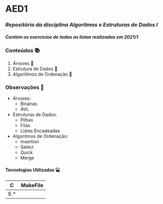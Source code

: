 # AED1
### _Repositório da disciplina Algoritmos e Estruturas de Dados I_
#### _Contém os exercicios de todas as listas realizadas em 2021/1_

### Conteúdos 📚

1. Árvores 📌
2. Estrutura de Dados 📌
3. Algoritimos de Ordenação 📌 

### Observações 📌

+ Árvores:
    + Binárias
    + AVL 
+ Estruturas de Dados:
    + Pilhas
    + Filas
    + Listas Encadeadas
+ Algoritmos de Ordenação:
    + Insertion
    + Select
    + Quick
    + Merge 

#### Tecnologias Utilizadas 💻

|  C  | MakeFile |
|-----|----------|
| 9.* |          |


